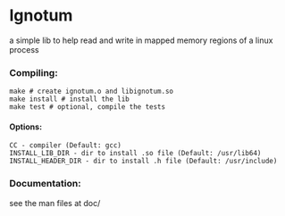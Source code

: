 # Ignotum

a simple lib to help read and write in mapped memory regions of a linux process

### Compiling:

```
make # create ignotum.o and libignotum.so
make install # install the lib
make test # optional, compile the tests
```

#### Options:

```
CC - compiler (Default: gcc)
INSTALL_LIB_DIR - dir to install .so file (Default: /usr/lib64)
INSTALL_HEADER_DIR - dir to install .h file (Default: /usr/include)
```

### Documentation:

see the man files at doc/
